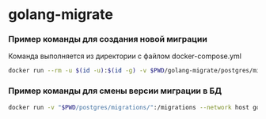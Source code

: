 # golang-migrate

### Пример команды для создания новой миграции

Команда выполняется из директории с файлом docker-compose.yml

```bash
docker run --rm -u $(id -u):$(id -g) -v $PWD/golang-migrate/postgres/migrations:/db/migrations:rw golang-migrate:latest create -ext sql -dir /db/migrations -ext sql -tz UTC -seq create_new_user_table
```

### Пример команды для смены версии миграции в БД

```bash
docker run -v "$PWD/postgres/migrations/":/migrations --network host golang-migrate:latest -path=/migrations/ -database postgresql://soc:yTa89-nMsf-GAbs2@localhost:5432/socdb?sslmode=disable force <номер версии>
```
